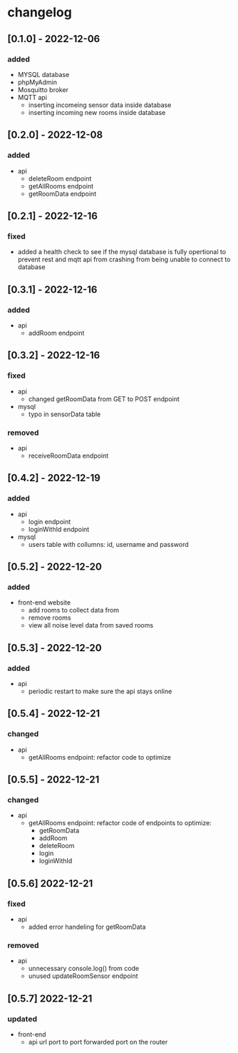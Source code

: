 # changelog 

## [0.1.0] - 2022-12-06 

### added
 - MYSQL database
 - phpMyAdmin 
 - Mosquitto broker
 - MQTT api
   - inserting incomeing sensor data inside database
   - inserting incoming new rooms inside database

## [0.2.0] - 2022-12-08

### added
  - api
    - deleteRoom endpoint
    - getAllRooms endpoint
    - getRoomData endpoint

## [0.2.1] - 2022-12-16

### fixed

  - added a health check to see if the mysql database is fully opertional to prevent rest and mqtt api from crashing from being unable to       connect to database

## [0.3.1] - 2022-12-16

### added
  - api
    - addRoom endpoint

## [0.3.2] - 2022-12-16

### fixed
  - api
    - changed getRoomData from GET to POST endpoint
  - mysql
    - typo in sensorData table

### removed
  - api
    - receiveRoomData endpoint

## [0.4.2] - 2022-12-19

### added
  - api
    - login endpoint
    - loginWithId endpoint
  - mysql
    - users table with collumns: id, username and password

## [0.5.2] - 2022-12-20

### added
  - front-end website
    - add rooms to collect data from
    - remove rooms
    - view all noise level data from saved rooms

## [0.5.3] - 2022-12-20

### added
  - api
    - periodic restart to make sure the api stays online

## [0.5.4] - 2022-12-21

### changed
  - api
    - getAllRooms endpoint: refactor code to optimize

## [0.5.5] - 2022-12-21

### changed
  - api
    - getAllRooms endpoint: refactor code of endpoints to optimize:
      - getRoomData
      - addRoom
      - deleteRoom
      - login
      - loginWithId

## [0.5.6] 2022-12-21

  ### fixed
  - api
    - added error handeling for getRoomData

  ### removed
  - api
    - unnecessary console.log() from code 
    - unused updateRoomSensor endpoint

## [0.5.7] 2022-12-21

  ### updated
  - front-end
    - api url port to port forwarded port on the router


